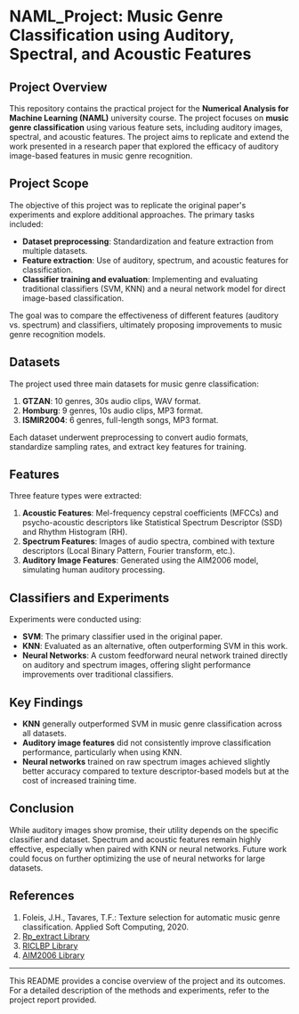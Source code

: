 # NAML_Project: Music Genre Classification using Auditory, Spectral, and Acoustic Features

## Project Overview

This repository contains the practical project for the **Numerical Analysis for Machine Learning (NAML)** university course. The project focuses on **music genre classification** using various feature sets, including auditory images, spectral, and acoustic features. The project aims to replicate and extend the work presented in a research paper that explored the efficacy of auditory image-based features in music genre recognition.

## Project Scope

The objective of this project was to replicate the original paper's experiments and explore additional approaches. The primary tasks included:
- **Dataset preprocessing**: Standardization and feature extraction from multiple datasets.
- **Feature extraction**: Use of auditory, spectrum, and acoustic features for classification.
- **Classifier training and evaluation**: Implementing and evaluating traditional classifiers (SVM, KNN) and a neural network model for direct image-based classification.

The goal was to compare the effectiveness of different features (auditory vs. spectrum) and classifiers, ultimately proposing improvements to music genre recognition models.

## Datasets

The project used three main datasets for music genre classification:
1. **GTZAN**: 10 genres, 30s audio clips, WAV format.
2. **Homburg**: 9 genres, 10s audio clips, MP3 format.
3. **ISMIR2004**: 6 genres, full-length songs, MP3 format.

Each dataset underwent preprocessing to convert audio formats, standardize sampling rates, and extract key features for training.

## Features

Three feature types were extracted:
1. **Acoustic Features**: Mel-frequency cepstral coefficients (MFCCs) and psycho-acoustic descriptors like Statistical Spectrum Descriptor (SSD) and Rhythm Histogram (RH).
2. **Spectrum Features**: Images of audio spectra, combined with texture descriptors (Local Binary Pattern, Fourier transform, etc.).
3. **Auditory Image Features**: Generated using the AIM2006 model, simulating human auditory processing.

## Classifiers and Experiments

Experiments were conducted using:
- **SVM**: The primary classifier used in the original paper.
- **KNN**: Evaluated as an alternative, often outperforming SVM in this work.
- **Neural Networks**: A custom feedforward neural network trained directly on auditory and spectrum images, offering slight performance improvements over traditional classifiers.

## Key Findings

- **KNN** generally outperformed SVM in music genre classification across all datasets.
- **Auditory image features** did not consistently improve classification performance, particularly when using KNN.
- **Neural networks** trained on raw spectrum images achieved slightly better accuracy compared to texture descriptor-based models but at the cost of increased training time.

## Conclusion

While auditory images show promise, their utility depends on the specific classifier and dataset. Spectrum and acoustic features remain highly effective, especially when paired with KNN or neural networks. Future work could focus on further optimizing the use of neural networks for large datasets.

## References

1. Foleis, J.H., Tavares, T.F.: Texture selection for automatic music genre classification. Applied Soft Computing, 2020.
2. [Rp_extract Library](https://github.com/tuwien-musicir/rp_extract)
3. [RICLBP Library](https://github.com/mnishant2/RICLBP)
4. [AIM2006 Library](https://www.acousticscale.org/wiki/index.php/AIM2006_Documentation)

---

This README provides a concise overview of the project and its outcomes. For a detailed description of the methods and experiments, refer to the project report provided.
